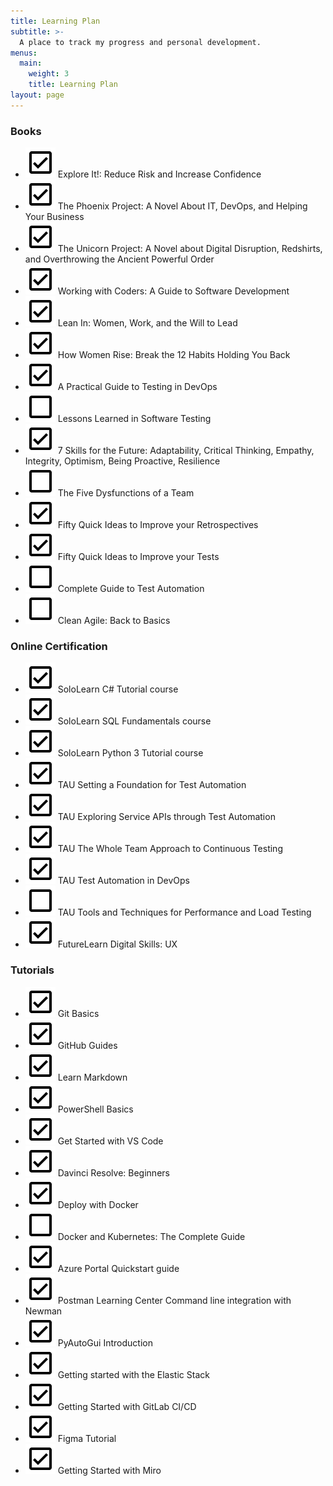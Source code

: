 ```yaml
---
title: Learning Plan
subtitle: >-
  A place to track my progress and personal development.
menus:
  main:
    weight: 3
    title: Learning Plan
layout: page
---
```


### Books
 
- ![](/images/check_box.svg) Explore It!: Reduce Risk and Increase Confidence
- ![](/images/check_box.svg) The Phoenix Project: A Novel About IT, DevOps, and Helping Your Business
- ![](/images/check_box.svg) The Unicorn Project: A Novel about Digital Disruption, Redshirts, and Overthrowing the Ancient Powerful Order
- ![](/images/check_box.svg) Working with Coders: A Guide to Software Development
- ![](/images/check_box.svg) Lean In: Women, Work, and the Will to Lead
- ![](/images/check_box.svg) How Women Rise: Break the 12 Habits Holding You Back
- ![](/images/check_box.svg) A Practical Guide to Testing in DevOps
- ![](/images/check_box_outline.svg) Lessons Learned in Software Testing
- ![](/images/check_box.svg) 7 Skills for the Future: Adaptability, Critical Thinking, Empathy, Integrity, Optimism, Being Proactive, Resilience
- ![](/images/check_box_outline.svg) The Five Dysfunctions of a Team
- ![](/images/check_box.svg) Fifty Quick Ideas to Improve your Retrospectives
- ![](/images/check_box.svg) Fifty Quick Ideas to Improve your Tests
- ![](/images/check_box_outline.svg) Complete Guide to Test Automation
- ![](/images/check_box_outline.svg) Clean Agile: Back to Basics
 
### Online Certification
 
 - ![](/images/check_box.svg) SoloLearn C# Tutorial course
 - ![](/images/check_box.svg) SoloLearn SQL Fundamentals course
 - ![](/images/check_box.svg) SoloLearn Python 3 Tutorial course
 - ![](/images/check_box.svg) TAU Setting a Foundation for Test Automation
 - ![](/images/check_box.svg) TAU Exploring Service APIs through Test Automation
 - ![](/images/check_box.svg) TAU The Whole Team Approach to Continuous Testing
 - ![](/images/check_box.svg) TAU Test Automation in DevOps
 - ![](/images/check_box_outline.svg) TAU Tools and Techniques for Performance and Load Testing
 - ![](/images/check_box.svg) FutureLearn Digital Skills: UX
 
### Tutorials
 
 - ![](/images/check_box.svg) Git Basics
 - ![](/images/check_box.svg) GitHub Guides
 - ![](/images/check_box.svg) Learn Markdown
 - ![](/images/check_box.svg) PowerShell Basics
 - ![](/images/check_box.svg) Get Started with VS Code
 - ![](/images/check_box.svg) Davinci Resolve: Beginners
 - ![](/images/check_box.svg) Deploy with Docker
 - ![](/images/check_box_outline.svg) Docker and Kubernetes: The Complete Guide
 - ![](/images/check_box.svg) Azure Portal Quickstart guide
 - ![](/images/check_box.svg) Postman Learning Center
 Command line integration with Newman
 - ![](/images/check_box.svg) PyAutoGui Introduction
- ![](/images/check_box.svg) Getting started with the Elastic Stack
- ![](/images/check_box.svg) Getting Started with GitLab CI/CD
- ![](/images/check_box.svg) Figma Tutorial
- ![](/images/check_box.svg) Getting Started with Miro